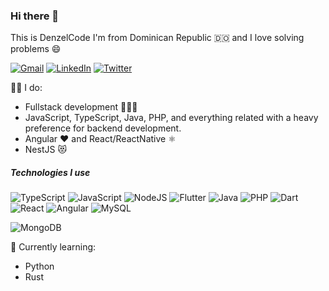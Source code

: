 ### Hi there 👋

This is DenzelCode I'm from Dominican Republic 🇩🇴 and I love solving problems :smile:

[![Gmail](https://img.shields.io/badge/-GMAIL-D14836?style=for-the-badge&logo=gmail&logoColor=white)](mailto:denzelcodedev@gmail.com)
[![LinkedIn](https://img.shields.io/badge/-LINKEDIN-0077B5?style=for-the-badge&logo=linkedin&logoColor=white)](https://www.linkedin.com/in/denzel-giraldo-591b831a7/)
[![Twitter](https://img.shields.io/badge/-TWITTER-0077B5?style=for-the-badge&logo=twitter&logoColor=white)](https://www.twitter.com/denzelcode/)

👨‍💻 I do:
- Fullstack development 👨🏾‍💻
- JavaScript, TypeScript, Java, PHP, and everything related with a heavy preference for backend development.
- Angular ❤️ and React/ReactNative ⚛️
- NestJS 😻

##### Technologies I use

![TypeScript](https://img.shields.io/badge/-TypeScript-000000?style=flat&logo=typescript)
![JavaScript](https://img.shields.io/badge/-JavaScript-000000?style=flat&logo=javascript)
![NodeJS](https://img.shields.io/badge/-NodeJS-000000?style=flat&logo=nodejs)
![Flutter](https://img.shields.io/badge/-Flutter-000000?style=flat&logo=flutter)
![Java](https://img.shields.io/badge/-Java-000000?style=flat&logo=java)
![PHP](https://img.shields.io/badge/-PHP-000000?style=flat&logo=php)
![Dart](https://img.shields.io/badge/-Dart-000000?style=flat&logo=dart)
![React](https://img.shields.io/badge/-React-000000?style=flat&logo=react)
![Angular](https://img.shields.io/badge/-Angular-000000?style=flat&logo=angular)
![MySQL](https://img.shields.io/badge/-MySQL-000000?style=flat&logo=mysql)

![MongoDB](https://img.shields.io/badge/-MongoDB-000000?style=flat&logo=mongodb)


🌱 Currently learning:
- Python
- Rust
